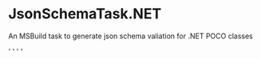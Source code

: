 # JsonSchemaTask.NET
 An MSBuild task to generate json schema valiation for .NET POCO classes

'<UsingTask TaskName="JsonSchemaGeneratorTask" AssemblyFile="..\JsonSchemaGeneratorTask\bin\Debug\netstandard2.0\JsonSchemaGeneratorTask.dll" />
'<Target Name="SchemaGeneratorTarget" AfterTargets="Build">
'    <JsonSchemaGeneratorTask AssemblyName="$(AssemblyName)" AssemblyPath="$(OutputPath)" ModelDirectory="Models\" ConvertDirectory="JsonSchema\" />
'</Target>